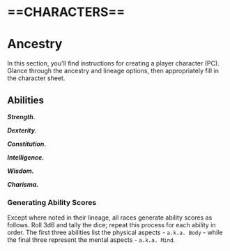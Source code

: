# ==CHARACTERS==

# Ancestry

In this section, you'll find instructions for creating a player character (PC). Glance through the ancestry and lineage options, then appropriately fill in the character sheet.

## Abilities

<!--Define abilities here -->

***Strength.*** <!--Add copy here -->

***Dexterity.*** <!--Add copy here -->

***Constitution.*** <!--Add copy here -->

***Intelligence.*** <!--Add copy here -->

***Wisdom.*** <!--Add copy here -->

***Charisma.*** <!--Add copy here -->

### Generating Ability Scores

Except where noted in their lineage, all races generate ability scores as follows. Roll 3d6 and tally the dice; repeat this process for each ability in order. The first three abilities list the physical aspects - `a.k.a. Body` - while the final three represent the mental aspects - `a.k.a. Mind`.


